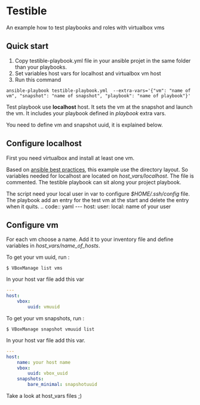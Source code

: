 Testible
========

An example how to test playbooks and roles with virtualbox vms

Quick start
-----------

1.  Copy testible-playbook.yml file in your ansible projet in the same
    folder than your playbooks.
2.  Set variables host vars for localhost and virtualbox vm host
3.  Run this command
```shell
ansible-playbook testible-playbook.yml  --extra-vars='{"vm": "name of vm", "snapshot": "name of snapshot", "playbook": "name of playbook"}'
```
Test playbook use **localhost** host. It sets the vm at the snapshot and
launch the vm. It includes your playbook defined in *playbook* extra
vars.

You need to define vm and snapshot uuid, it is explained below.

Configure localhost
-------------------

First you need virtualbox and install at least one vm.

Based on [ansible best
practices](http://docs.ansible.com/ansible/playbooks_best_practices.html),
this example use the directory layout. So variables needed for localhost
are located on *host\_vars/localhost*. The file is commented. The
testible playbook can sit along your project playbook.

The script need your local user in var to configure *$HOME/.ssh/config*
file. The playbook add an entry for the test vm at the start and delete
the entry when it quits. .. code:: yaml --- host: user: local: name of
your user

Configure vm
------------

For each vm choose a name. Add it to your inventory file and define
variables in *host\_vars/name\_of\_hosts*.

To get your vm uuid, run :
```shell
$ VBoxManage list vms
```

In your host var file add this var
```yaml 
--- 
host: 
    vbox: 
        uuid: vmuuid
```
To get your vm snapshots, run :
```shell 
$ VBoxManage snapshot vmuuid list
```
In your host var file add this var.
```yaml
--- 
host: 
    name: your host name 
    vbox: 
        uuid: vbox_uuid 
    snapshots: 
        bare_minimal: snapshotuuid
```
Take a look at host\_vars files ;)
